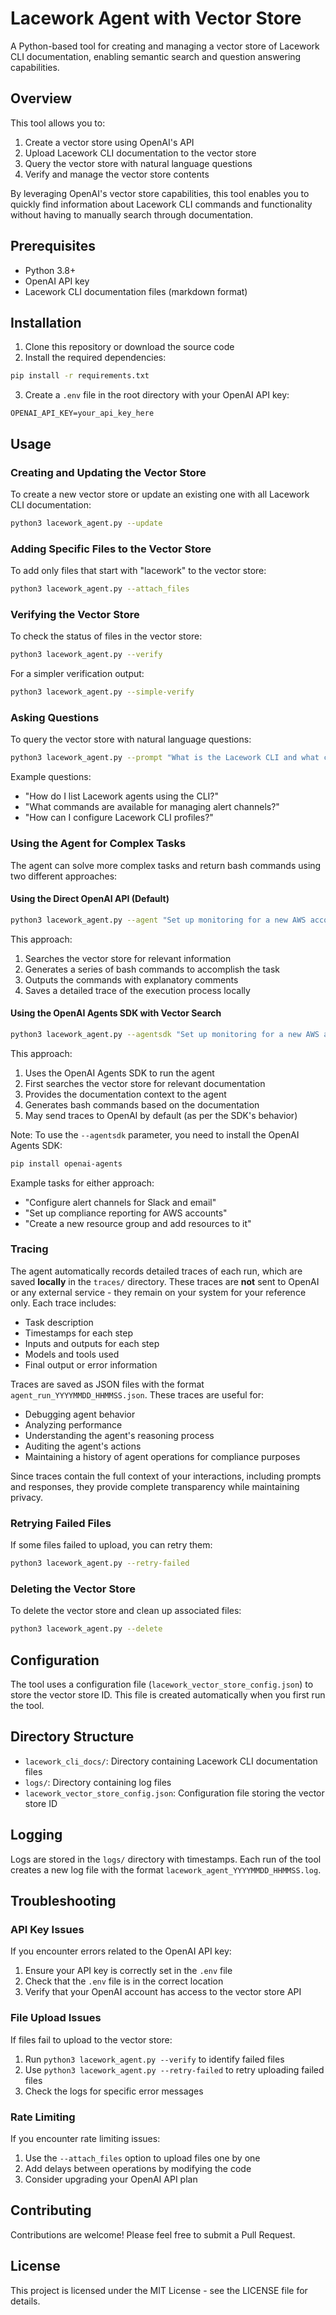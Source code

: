 # Lacework Agent with Vector Store

A Python-based tool for creating and managing a vector store of Lacework CLI documentation, enabling semantic search and question answering capabilities.

## Overview

This tool allows you to:

1. Create a vector store using OpenAI's API
2. Upload Lacework CLI documentation to the vector store
3. Query the vector store with natural language questions
4. Verify and manage the vector store contents

By leveraging OpenAI's vector store capabilities, this tool enables you to quickly find information about Lacework CLI commands and functionality without having to manually search through documentation.

## Prerequisites

- Python 3.8+
- OpenAI API key
- Lacework CLI documentation files (markdown format)

## Installation

1. Clone this repository or download the source code
2. Install the required dependencies:

```bash
pip install -r requirements.txt
```

3. Create a `.env` file in the root directory with your OpenAI API key:

```
OPENAI_API_KEY=your_api_key_here
```

## Usage

### Creating and Updating the Vector Store

To create a new vector store or update an existing one with all Lacework CLI documentation:

```bash
python3 lacework_agent.py --update
```

### Adding Specific Files to the Vector Store

To add only files that start with "lacework" to the vector store:

```bash
python3 lacework_agent.py --attach_files
```

### Verifying the Vector Store

To check the status of files in the vector store:

```bash
python3 lacework_agent.py --verify
```

For a simpler verification output:

```bash
python3 lacework_agent.py --simple-verify
```

### Asking Questions

To query the vector store with natural language questions:

```bash
python3 lacework_agent.py --prompt "What is the Lacework CLI and what can I do with it?"
```

Example questions:
- "How do I list Lacework agents using the CLI?"
- "What commands are available for managing alert channels?"
- "How can I configure Lacework CLI profiles?"

### Using the Agent for Complex Tasks

The agent can solve more complex tasks and return bash commands using two different approaches:

#### Using the Direct OpenAI API (Default)

```bash
python3 lacework_agent.py --agent "Set up monitoring for a new AWS account"
```

This approach:
1. Searches the vector store for relevant information
2. Generates a series of bash commands to accomplish the task
3. Outputs the commands with explanatory comments
4. Saves a detailed trace of the execution process locally

#### Using the OpenAI Agents SDK with Vector Search

```bash
python3 lacework_agent.py --agentsdk "Set up monitoring for a new AWS account"
```

This approach:
1. Uses the OpenAI Agents SDK to run the agent
2. First searches the vector store for relevant documentation
3. Provides the documentation context to the agent
4. Generates bash commands based on the documentation
5. May send traces to OpenAI by default (as per the SDK's behavior)

Note: To use the `--agentsdk` parameter, you need to install the OpenAI Agents SDK:
```bash
pip install openai-agents
```

Example tasks for either approach:
- "Configure alert channels for Slack and email"
- "Set up compliance reporting for AWS accounts"
- "Create a new resource group and add resources to it"

### Tracing

The agent automatically records detailed traces of each run, which are saved **locally** in the `traces/` directory. These traces are **not** sent to OpenAI or any external service - they remain on your system for your reference only. Each trace includes:

- Task description
- Timestamps for each step
- Inputs and outputs for each step
- Models and tools used
- Final output or error information

Traces are saved as JSON files with the format `agent_run_YYYYMMDD_HHMMSS.json`. These traces are useful for:

- Debugging agent behavior
- Analyzing performance
- Understanding the agent's reasoning process
- Auditing the agent's actions
- Maintaining a history of agent operations for compliance purposes

Since traces contain the full context of your interactions, including prompts and responses, they provide complete transparency while maintaining privacy.

### Retrying Failed Files

If some files failed to upload, you can retry them:

```bash
python3 lacework_agent.py --retry-failed
```

### Deleting the Vector Store

To delete the vector store and clean up associated files:

```bash
python3 lacework_agent.py --delete
```

## Configuration

The tool uses a configuration file (`lacework_vector_store_config.json`) to store the vector store ID. This file is created automatically when you first run the tool.

## Directory Structure

- `lacework_cli_docs/`: Directory containing Lacework CLI documentation files
- `logs/`: Directory containing log files
- `lacework_vector_store_config.json`: Configuration file storing the vector store ID

## Logging

Logs are stored in the `logs/` directory with timestamps. Each run of the tool creates a new log file with the format `lacework_agent_YYYYMMDD_HHMMSS.log`.

## Troubleshooting

### API Key Issues

If you encounter errors related to the OpenAI API key:
1. Ensure your API key is correctly set in the `.env` file
2. Check that the `.env` file is in the correct location
3. Verify that your OpenAI account has access to the vector store API

### File Upload Issues

If files fail to upload to the vector store:
1. Run `python3 lacework_agent.py --verify` to identify failed files
2. Use `python3 lacework_agent.py --retry-failed` to retry uploading failed files
3. Check the logs for specific error messages

### Rate Limiting

If you encounter rate limiting issues:
1. Use the `--attach_files` option to upload files one by one
2. Add delays between operations by modifying the code
3. Consider upgrading your OpenAI API plan

## Contributing

Contributions are welcome! Please feel free to submit a Pull Request.

## License

This project is licensed under the MIT License - see the LICENSE file for details.